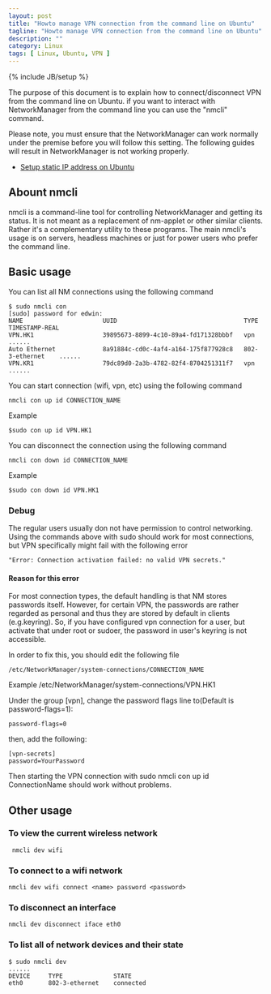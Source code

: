 ```yaml
---
layout: post
title: "Howto manage VPN connection from the command line on Ubuntu"
tagline: "Howto manage VPN connection from the command line on Ubuntu"
description: ""
category: Linux 
tags: [ Linux, Ubuntu, VPN ]
---
```

{% include JB/setup %}

The purpose of this document is to explain how to connect/disconnect VPN from the command line on Ubuntu. if you want 
to interact with NetworkManager from the command line you can use the "nmcli" command.

Please note, you must ensure that the NetworkManager can work normally under the premise before you will follow this setting.
The following guides will result in NetworkManager is not working properly.

 - [Setup static IP address on Ubuntu](/linux/howto-setup-static-ip-address-on-ubuntu-1404/)


## Abount nmcli

nmcli is a command-line tool for controlling NetworkManager and getting its status.  It is not meant as a replacement 
of nm-applet or other similar clients.  Rather it's a complementary utility to these programs.  The main nmcli's usage 
is on servers, headless machines or just for power users who prefer the command line.

## Basic usage

You can list all NM connections using the following command

	$ sudo nmcli con
	[sudo] password for edwin: 
	NAME                      UUID                                   TYPE              TIMESTAMP-REAL                    
	VPN.HK1                   39895673-8899-4c10-89a4-fd171328bbbf   vpn               ......
	Auto Ethernet             8a91884c-cd0c-4af4-a164-175f877928c8   802-3-ethernet    ......
	VPN.KR1                   79dc89d0-2a3b-4782-82f4-8704251311f7   vpn               ......

You can start connection (wifi, vpn, etc) using the following command

	nmcli con up id CONNECTION_NAME

Example

	$sudo con up id VPN.HK1


You can disconnect the connection using the following command

	nmcli con down id CONNECTION_NAME

Example 

	$sudo con down id VPN.HK1

### Debug

The regular users usually don not have permission to control networking. Using the commands 
above with sudo should work for most connections, but VPN specifically might fail with the following error

	"Error: Connection activation failed: no valid VPN secrets."


#### Reason for this error

For most connection types, the default handling is that NM stores passwords itself. However, for certain VPN, the passwords 
are rather regarded as personal and thus they are stored by default in clients (e.g.keyring). So, if you have configured 
vpn connection for a user, but activate that under root or sudoer, the password in user's keyring is not accessible.


In order to fix this, you should edit the following file 

	/etc/NetworkManager/system-connections/CONNECTION_NAME

Example
	/etc/NetworkManager/system-connections/VPN.HK1 

Under the group [vpn], change the password flags line to(Default is password-flags=1):

	password-flags=0

then, add the following:

	[vpn-secrets]
	password=YourPassword

Then starting the VPN connection with sudo nmcli con up id ConnectionName should work without problems.

## Other usage

### To view the current wireless network

	 nmcli dev wifi

### To connect to a wifi network

	nmcli dev wifi connect <name> password <password>

### To disconnect an interface

	nmcli dev disconnect iface eth0

### To list all of network devices and their state

	$ sudo nmcli dev
	......
	DEVICE     TYPE              STATE        
	eth0       802-3-ethernet    connected 


